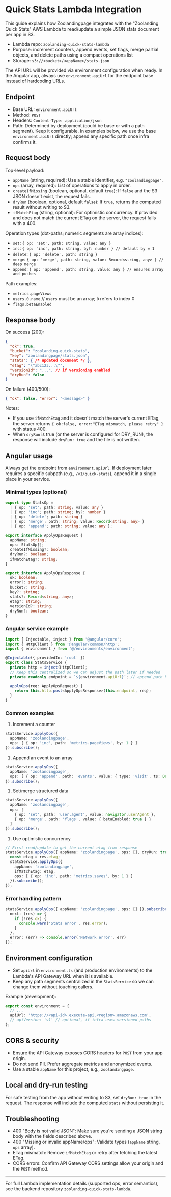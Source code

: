 # Quick Stats Lambda Integration

This guide explains how Zoolandingpage integrates with the "Zoolanding Quick Stats" AWS Lambda to read/update a simple JSON stats document per app in S3.

- Lambda repo: `zoolanding-quick-stats-lambda`
- Purpose: increment counters, append events, set flags, merge partial objects, and delete paths using a compact operations list
- Storage: `s3://<bucket>/<appName>/stats.json`

The API URL will be provided via environment configuration when ready. In the Angular app, always use `environment.apiUrl` for the endpoint base instead of hardcoding URLs.

## Endpoint

- Base URL: `environment.apiUrl`
- Method: `POST`
- Headers: `Content-Type: application/json`
- Path: Determined by deployment (could be base or with a path segment). Keep it configurable. In examples below, we use the base `environment.apiUrl` directly; append any specific path once infra confirms it.

## Request body

Top-level payload:

- `appName` (string, required): Use a stable identifier, e.g. `"zoolandingpage"`.
- `ops` (array, required): List of operations to apply in order.
- `createIfMissing` (boolean, optional, default `true`): If `false` and the S3 JSON doesn't exist, the request fails.
- `dryRun` (boolean, optional, default `false`): If `true`, returns the computed result without writing to S3.
- `ifMatchEtag` (string, optional): For optimistic concurrency. If provided and does not match the current ETag on the server, the request fails with a 400.

Operation types (dot-paths; numeric segments are array indices):

- `set`: `{ op: 'set', path: string, value: any }`
- `inc`: `{ op: 'inc', path: string, by?: number } // default by = 1`
- `delete`: `{ op: 'delete', path: string }`
- `merge`: `{ op: 'merge', path: string, value: Record<string, any> } // deep merge`
- `append`: `{ op: 'append', path: string, value: any } // ensures array and pushes`

Path examples:

- `metrics.pageViews`
- `users.0.name` // `users` must be an array; `0` refers to index 0
- `flags.betaEnabled`

## Response body

On success (200):

```json
{
  "ok": true,
  "bucket": "zoolanding-quick-stats",
  "key": "zoolandingpage/stats.json",
  "stats": { /* updated document */ },
  "etag": "\"abc123...\"",
  "versionId": "...", // if versioning enabled
  "dryRun": false
}
```

On failure (400/500):

```json
{ "ok": false, "error": "<message>" }
```

Notes:

- If you use `ifMatchEtag` and it doesn't match the server's current ETag, the server returns `{ ok:false, error:"ETag mismatch, please retry" }` with status 400.
- When `dryRun` is true (or the server is configured for DRY_RUN), the response will include `dryRun: true` and the file is not written.

## Angular usage

Always get the endpoint from `environment.apiUrl`. If deployment later requires a specific subpath (e.g., `/v1/quick-stats`), append it in a single place in your service.

### Minimal types (optional)

```ts
export type StatsOp =
  | { op: 'set'; path: string; value: any }
  | { op: 'inc'; path: string; by?: number }
  | { op: 'delete'; path: string }
  | { op: 'merge'; path: string; value: Record<string, any> }
  | { op: 'append'; path: string; value: any };

export interface ApplyOpsRequest {
  appName: string;
  ops: StatsOp[];
  createIfMissing?: boolean;
  dryRun?: boolean;
  ifMatchEtag?: string;
}

export interface ApplyOpsResponse {
  ok: boolean;
  error?: string;
  bucket?: string;
  key?: string;
  stats?: Record<string, any>;
  etag?: string;
  versionId?: string;
  dryRun?: boolean;
}
```

### Angular service example

```ts
import { Injectable, inject } from '@angular/core';
import { HttpClient } from '@angular/common/http';
import { environment } from '@/environments/environment';

@Injectable({ providedIn: 'root' })
export class StatsService {
  private http = inject(HttpClient);
  // Keep this centralized so we can adjust the path later if needed
  private readonly endpoint = `${environment.apiUrl}`; // append path here if required

  applyOps(req: ApplyOpsRequest) {
    return this.http.post<ApplyOpsResponse>(this.endpoint, req);
  }
}
```

### Common examples

1. Increment a counter

```ts
statsService.applyOps({
  appName: 'zoolandingpage',
  ops: [ { op: 'inc', path: 'metrics.pageViews', by: 1 } ]
}).subscribe();
```

1. Append an event to an array

```ts
statsService.applyOps({
  appName: 'zoolandingpage',
  ops: [ { op: 'append', path: 'events', value: { type: 'visit', ts: Date.now() } } ]
}).subscribe();
```

1. Set/merge structured data

```ts
statsService.applyOps({
  appName: 'zoolandingpage',
  ops: [
    { op: 'set', path: 'user.agent', value: navigator.userAgent },
    { op: 'merge', path: 'flags', value: { betaEnabled: true } }
  ]
}).subscribe();
```

1. Use optimistic concurrency

```ts
// First read/update to get the current etag from response
statsService.applyOps({ appName: 'zoolandingpage', ops: [], dryRun: true }).subscribe(res => {
  const etag = res.etag;
  statsService.applyOps({
    appName: 'zoolandingpage',
    ifMatchEtag: etag,
    ops: [ { op: 'inc', path: 'metrics.saves', by: 1 } ]
  }).subscribe();
});
```

### Error handling pattern

```ts
statsService.applyOps({ appName: 'zoolandingpage', ops: [] }).subscribe({
  next: (res) => {
    if (!res.ok) {
      console.warn('Stats error', res.error);
    }
  },
  error: (err) => console.error('Network error', err)
});
```

## Environment configuration

- Set `apiUrl` in `environment.ts` (and production environments) to the Lambda's API Gateway URL when it is available.
- Keep any path segments centralized in the `StatsService` so we can change them without touching callers.

Example (development):

```ts
export const environment = {
  // ...
  apiUrl: 'https://<api-id>.execute-api.<region>.amazonaws.com',
  // apiVersion: 'v1' // optional, if infra uses versioned paths
};
```

## CORS & security

- Ensure the API Gateway exposes CORS headers for `POST` from your app origin.
- Do not send PII. Prefer aggregate metrics and anonymized events.
- Use a stable `appName` for this project, e.g., `zoolandingpage`.

## Local and dry-run testing

For safe testing from the app without writing to S3, set `dryRun: true` in the request. The response will include the computed `stats` without persisting it.

## Troubleshooting

- 400 "Body is not valid JSON": Make sure you're sending a JSON string body with the fields described above.
- 400 "Missing or invalid appName/ops": Validate types (`appName` string, `ops` array).
- ETag mismatch: Remove `ifMatchEtag` or retry after fetching the latest ETag.
- CORS errors: Confirm API Gateway CORS settings allow your origin and the `POST` method.

---

For full Lambda implementation details (supported ops, error semantics), see the backend repository `zoolanding-quick-stats-lambda`.
